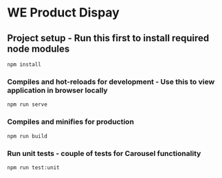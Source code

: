 # WE Product Dispay

## Project setup - Run this first to install required node modules
```
npm install
```

### Compiles and hot-reloads for development - Use this to view application in browser locally
```
npm run serve
```

### Compiles and minifies for production
```
npm run build
```

### Run unit tests - couple of tests for Carousel functionality
```
npm run test:unit
```
